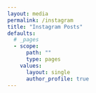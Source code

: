 ```yaml
---
layout: media
permalink: /instagram
title: "Instagram Posts"
defaults:
  # _pages
  - scope:
      path: ""
      type: pages
    values:
      layout: single
      author_profile: true
---
```



